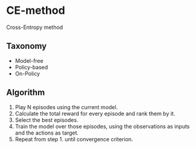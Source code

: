 # CE-method
 Cross-Entropy method
## Taxonomy
- Model-free
- Policy-based
- On-Policy

## Algorithm

1. Play N episodes using the current model.
1. Calculate the total reward for every episode and rank them by it.
1. Select the best episodes.
1. Train the model over those episodes, using the observations as inputs and the actions as target.
1. Repeat from step 1. until convergence criterion.